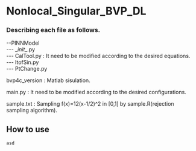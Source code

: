 # Nonlocal_Singular_BVP_DL

### Describing each file as follows.  

--PINNModel  
    --- \__init__.py  
    --- CalTool.py : It need to be modified according to the desired equations.  
    --- ItofSin.py  
    --- PtChange.py   
          
          
bvp4c_version : Matlab sisulation.  


main.py : It need to be modified according to the desired configurations.  


sample.txt : Sampling f(x)=12(x-1/2)^2 in [0,1] by sample.R(rejection sampling algorithm).  



## How to use 
    asd
